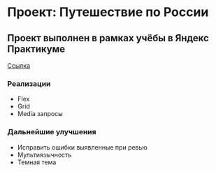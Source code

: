 # Проект: Путешествие по России

## Проект выполнен в рамках учёбы в Яндекс Практикуме

[Ссылка](https://link-url-here.org)

### Реализации
* Flex
* Grid
* Media запросы

### Дальнейшие улучшения
* Исправить ошибки выявленные при ревью
* Мультиязычность
* Темная тема
